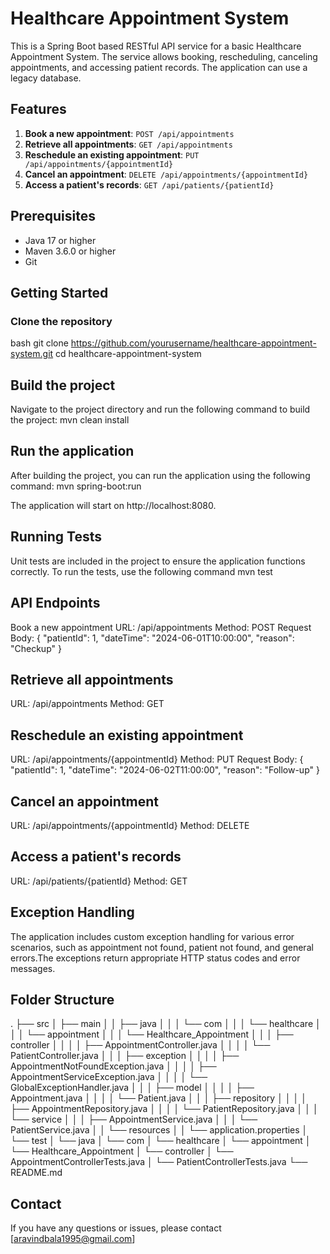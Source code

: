 # Healthcare Appointment System

This is a Spring Boot based RESTful API service for a basic Healthcare Appointment System. 
The service allows booking, rescheduling, canceling appointments, and accessing patient records. 
The application can use a legacy database.

## Features

1. **Book a new appointment**: `POST /api/appointments`
2. **Retrieve all appointments**: `GET /api/appointments`
3. **Reschedule an existing appointment**: `PUT /api/appointments/{appointmentId}`
4. **Cancel an appointment**: `DELETE /api/appointments/{appointmentId}`
5. **Access a patient's records**: `GET /api/patients/{patientId}`

## Prerequisites

- Java 17 or higher
- Maven 3.6.0 or higher
- Git

## Getting Started

### Clone the repository

bash
git clone https://github.com/yourusername/healthcare-appointment-system.git
cd healthcare-appointment-system

Build the project
------------------
Navigate to the project directory and run the following command to build the project:
mvn clean install

Run the application
--------------------
After building the project, you can run the application using the following command:
mvn spring-boot:run

The application will start on http://localhost:8080.

Running Tests
-------------
Unit tests are included in the project to ensure the application functions correctly. 
To run the tests, use the following command
mvn test

API Endpoints
--------------
Book a new appointment
URL: /api/appointments
Method: POST
Request Body:
{
  "patientId": 1,
  "dateTime": "2024-06-01T10:00:00",
  "reason": "Checkup"
}

Retrieve all appointments
---------------------------
URL: /api/appointments
Method: GET

Reschedule an existing appointment
-----------------------------------
URL: /api/appointments/{appointmentId}
Method: PUT
Request Body:
{
  "patientId": 1,
  "dateTime": "2024-06-02T11:00:00",
  "reason": "Follow-up"
}

Cancel an appointment
----------------------
URL: /api/appointments/{appointmentId}
Method: DELETE

Access a patient's records
----------------------------
URL: /api/patients/{patientId}
Method: GET

Exception Handling
--------------------
The application includes custom exception handling for various error scenarios, such as appointment not found, 
patient not found, and general errors.The exceptions return appropriate HTTP status codes and error messages.

Folder Structure
-----------------
.
├── src
│   ├── main
│   │   ├── java
│   │   │   └── com
│   │   │       └── healthcare
│   │   │           └── appointment
│   │   │               └── Healthcare_Appointment
│   │   │                   ├── controller
│   │   │                   │   ├── AppointmentController.java
│   │   │                   │   └── PatientController.java
│   │   │                   ├── exception
│   │   │                   │   ├── AppointmentNotFoundException.java
│   │   │                   │   ├── AppointmentServiceException.java
│   │   │                   │   └── GlobalExceptionHandler.java
│   │   │                   ├── model
│   │   │                   │   ├── Appointment.java
│   │   │                   │   └── Patient.java
│   │   │                   ├── repository
│   │   │                   │   ├── AppointmentRepository.java
│   │   │                   │   └── PatientRepository.java
│   │   │                   └── service
│   │   │                       ├── AppointmentService.java
│   │   │                       └── PatientService.java
│   │   └── resources
│   │       └── application.properties
│   └── test
│       └── java
│           └── com
│               └── healthcare
│                   └── appointment
│                       └── Healthcare_Appointment
│                           └── controller
│                               └── AppointmentControllerTests.java
│                               └── PatientControllerTests.java
└── README.md

Contact
---------
If you have any questions or issues, please contact [aravindbala1995@gmail.com]
